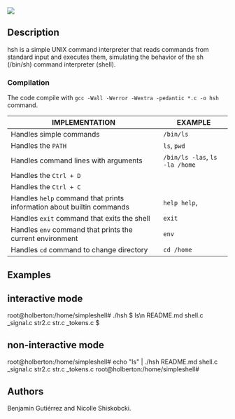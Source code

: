 <div><img src = "https://user-images.githubusercontent.com/81387977/155136726-0acad71c-42d2-41f0-ad62-784d315048b8.png"></div>

## Description

hsh is a simple UNIX command interpreter that reads commands from standard input and executes them, simulating the behavior of the sh (/bin/sh) command interpreter (shell).


### Compilation

The code compile with `gcc -Wall -Werror -Wextra -pedantic *.c -o hsh` command.

|IMPLEMENTATION                                                         |EXAMPLE                                     |
|-----------------------------------------------------------------------|--------------------------------------------|
| Handles simple commands                                               |`/bin/ls`		                     |
| Handles the `PATH`                                                    |`ls`, `pwd`	                             |
| Handles command lines with arguments                                  |`/bin/ls -las`, `ls -la /home`		     |
| Handles the `Ctrl + D`					        |                                            |
| Handles the `Ctrl + C` 				                |                                            |
| Handles `help` command that prints information about builtin commands | `help help`,		                     |
| Handles `exit` command that exits the shell                           | `exit`                                     |
| Handles `env`  command that prints the current environment            | `env`                                      |
| Handles `cd`   command to change directory                            | `cd /home`                                 |


## Examples

## interactive mode

root@holberton:/home/simpleshell# ./hsh
$ ls\n
README.md  shell.c  _signal.c  str2.c  str.c  _tokens.c
$ 

## non-interactive mode

root@holberton:/home/simpleshell# echo "ls" | ./hsh
README.md  shell.c  _signal.c  str2.c  str.c  _tokens.c
root@holberton:/home/simpleshell#

## Authors

Benjamín Gutiérrez and Nicolle Shiskobcki.
